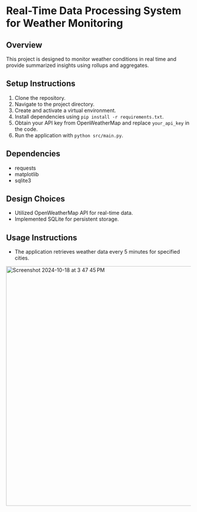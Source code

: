 # Real-Time Data Processing System for Weather Monitoring

## Overview
This project is designed to monitor weather conditions in real time and provide summarized insights using rollups and aggregates.

## Setup Instructions
1. Clone the repository.
2. Navigate to the project directory.
3. Create and activate a virtual environment.
4. Install dependencies using `pip install -r requirements.txt`.
5. Obtain your API key from OpenWeatherMap and replace `your_api_key` in the code.
6. Run the application with `python src/main.py`.

## Dependencies
- requests
- matplotlib
- sqlite3

## Design Choices
- Utilized OpenWeatherMap API for real-time data.
- Implemented SQLite for persistent storage.

## Usage Instructions
- The application retrieves weather data every 5 minutes for specified cities.


<img width="653" alt="Screenshot 2024-10-18 at 3 47 45 PM" src="https://github.com/user-attachments/assets/ecb21e5a-e380-42f6-b1f6-9d4a0bf8f085">
